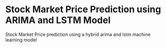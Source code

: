 # Stock Market Price Prediction using ARIMA and LSTM Model
Stock Market Price prediction using a hybrid arima and lstm machine learning model
